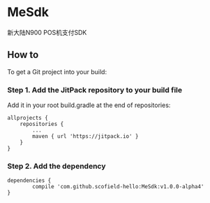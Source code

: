 # MeSdk
新大陆N900 POS机支付SDK

##
How to
----------------------------------------------
To get a Git project into your build:

### Step 1. Add the JitPack repository to your build file

Add it in your root build.gradle at the end of repositories:

	allprojects {
		repositories {
			...
			maven { url 'https://jitpack.io' }
		}
	}
  
### Step 2. Add the dependency

	dependencies {
	        compile 'com.github.scofield-hello:MeSdk:v1.0.0-alpha4'
	}
